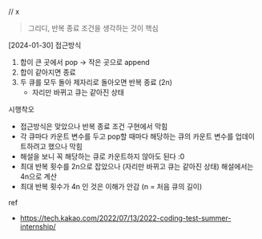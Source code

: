 // x

> 그리디, 반복 종료 조건을 생각하는 것이 핵심

[2024-01-30] 접근방식

1. 합이 큰 곳에서 pop -> 작은 곳으로 append
2. 합이 같아지면 종료
3. 두 큐를 모두 돌아 제자리로 돌아오면 반복 종료 (2n)
   - 자리만 바뀌고 큐는 같아진 상태

시행착오

- 접근방식은 맞았으나 반복 종료 조건 구현에서 막힘
- 각 큐마다 카운트 변수를 두고 pop할 때마다 해당하는 큐의 카운트 변수를 업데이트하려고 했으나 막힘
- 해설을 보니 꼭 해당하는 큐로 카운트하지 않아도 된다 :0
- 최대 반복 횟수를 2n으로 잡았으나 (자리만 바뀌고 큐는 같아진 상태) 해설에서는 4n으로 계산
- 최대 반복 횟수가 4n 인 것은 이해가 안감 (n = 처음 큐의 길이)

ref

- https://tech.kakao.com/2022/07/13/2022-coding-test-summer-internship/
